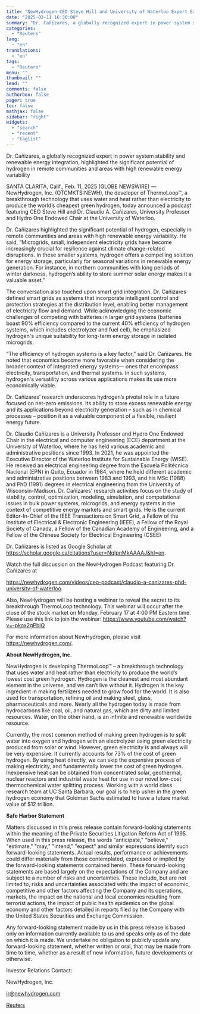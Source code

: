 ```yaml
---
title: "NewHydrogen CEO Steve Hill and University of Waterloo Expert Explore Integration of Hydrogen in Microgrids and Smart Grids"
date: "2025-02-11 16:30:00"
summary: "Dr. Cañizares, a globally recognized expert in power system stability and renewable energy integration, highlighted the significant potential of hydrogen in remote communities and areas with high renewable energy variabilitySANTA CLARITA, Calif., Feb. 11, 2025 (GLOBE NEWSWIRE) — NewHydrogen, Inc. (OTCMKTS:NEWH), the developer of ThermoLoop™, a breakthrough technology that uses..."
categories:
  - "Reuters"
lang:
  - "en"
translations:
  - "en"
tags:
  - "Reuters"
menu: ""
thumbnail: ""
lead: ""
comments: false
authorbox: false
pager: true
toc: false
mathjax: false
sidebar: "right"
widgets:
  - "search"
  - "recent"
  - "taglist"
---
```


Dr. Cañizares, a globally recognized expert in power system stability and renewable energy integration, highlighted the significant potential of hydrogen in remote communities and areas with high renewable energy variability

SANTA CLARITA, Calif., Feb. 11, 2025 (GLOBE NEWSWIRE) — NewHydrogen, Inc. (OTCMKTS:NEWH), the developer of ThermoLoop™, a breakthrough technology that uses water and heat rather than electricity to produce the world’s cheapest green hydrogen, today announced a podcast featuring CEO Steve Hill and Dr. Claudio A. Cañizares, University Professor and Hydro One Endowed Chair at the University of Waterloo.

Dr. Cañizares highlighted the significant potential of hydrogen, especially in remote communities and areas with high renewable energy variability. He said, “Microgrids, small, independent electricity grids have become increasingly crucial for resilience against climate change-related disruptions. In these smaller systems, hydrogen offers a compelling solution for energy storage, particularly for seasonal variations in renewable energy generation. For instance, in northern communities with long periods of winter darkness, hydrogen’s ability to store summer solar energy makes it a valuable asset.”

The conversation also touched upon smart grid integration. Dr. Cañizares defined smart grids as systems that incorporate intelligent control and protection strategies at the distribution level, enabling better management of electricity flow and demand. While acknowledging the economic challenges of competing with batteries in larger grid systems (batteries boast 90% efficiency compared to the current 40% efficiency of hydrogen systems, which includes electrolyzer and fuel cell), he emphasized hydrogen's unique suitability for long-term energy storage in isolated microgrids.

“The efficiency of hydrogen systems is a key factor,” said Dr. Cañizares. He noted that economics become more favorable when considering the broader context of integrated energy systems— ones that encompass electricity, transportation, and thermal systems. In such systems, hydrogen's versatility across various applications makes its use more economically viable.

Dr. Cañizares’ research underscores hydrogen’s pivotal role in a future focused on net-zero emissions. Its ability to store excess renewable energy and its applications beyond electricity generation – such as in chemical processes – position it as a valuable component of a flexible, resilient energy future.

Dr. Claudio Cañizares is a University Professor and Hydro One Endowed Chair in the electrical and computer engineering (ECE) department at the University of Waterloo, where he has held various academic and administrative positions since 1993. In 2021, he was appointed the Executive Director of the Waterloo Institute for Sustainable Energy (WISE). He received an electrical engineering degree from the Escuela Politécnica Nacional (EPN) in Quito, Ecuador in 1984, where he held different academic and administrative positions between 1983 and 1993, and his MSc (1988) and PhD (1991) degrees in electrical engineering from the University of Wisconsin-Madison. Dr. Cañizares’ research activities focus on the study of stability, control, optimization, modeling, simulation, and computational issues in bulk power systems, microgrids, and energy systems in the context of competitive energy markets and smart grids. He is the current Editor-In-Chief of the IEEE Transactions on Smart Grid, a Fellow of the Institute of Electrical & Electronic Engineering (IEEE), a Fellow of the Royal Society of Canada, a Fellow of the Canadian Academy of Engineering, and a Fellow of the Chinese Society for Electrical Engineering (CSEE)

Dr. Cañizares is listed as Google Scholar at https://scholar.google.ca/citations?user=NqIpnMkAAAAJ&hl=en.

Watch the full discussion on the NewHydrogen Podcast featuring Dr. Cañizares at

https://newhydrogen.com/videos/ceo-podcast/claudio-a-canizares-phd-university-of-waterloo.

Also, NewHydrogen will be hosting a webinar to reveal the secret to its breakthrough ThermoLoop technology. This webinar will occur after the close of the stock market on Monday, February 17 at 4:00 PM Eastern time. Please use this link to join the webinar: https://www.youtube.com/watch?v=-pkox2gPbiQ

For more information about NewHydrogen, please visit https://newhydrogen.com/.

**About NewHydrogen, Inc.**

NewHydrogen is developing ThermoLoop™ – a breakthrough technology that uses water and heat rather than electricity to produce the world’s lowest cost green hydrogen. Hydrogen is the cleanest and most abundant element in the universe, and we can’t live without it. Hydrogen is the key ingredient in making fertilizers needed to grow food for the world. It is also used for transportation, refining oil and making steel, glass, pharmaceuticals and more. Nearly all the hydrogen today is made from hydrocarbons like coal, oil, and natural gas, which are dirty and limited resources. Water, on the other hand, is an infinite and renewable worldwide resource.

Currently, the most common method of making green hydrogen is to split water into oxygen and hydrogen with an electrolyzer using green electricity produced from solar or wind. However, green electricity is and always will be very expensive. It currently accounts for 73% of the cost of green hydrogen. By using heat directly, we can skip the expensive process of making electricity, and fundamentally lower the cost of green hydrogen. Inexpensive heat can be obtained from concentrated solar, geothermal, nuclear reactors and industrial waste heat for use in our novel low-cost thermochemical water splitting process. Working with a world class research team at UC Santa Barbara, our goal is to help usher in the green hydrogen economy that Goldman Sachs estimated to have a future market value of $12 trillion.

**Safe Harbor Statement**

Matters discussed in this press release contain forward-looking statements within the meaning of the Private Securities Litigation Reform Act of 1995. When used in this press release, the words "anticipate," "believe," "estimate," "may," "intend," "expect" and similar expressions identify such forward-looking statements. Actual results, performance or achievements could differ materially from those contemplated, expressed or implied by the forward-looking statements contained herein. These forward-looking statements are based largely on the expectations of the Company and are subject to a number of risks and uncertainties. These include, but are not limited to, risks and uncertainties associated with: the impact of economic, competitive and other factors affecting the Company and its operations, markets, the impact on the national and local economies resulting from terrorist actions, the impact of public health epidemics on the global economy and other factors detailed in reports filed by the Company with the United States Securities and Exchange Commission.

Any forward-looking statement made by us in this press release is based only on information currently available to us and speaks only as of the date on which it is made. We undertake no obligation to publicly update any forward-looking statement, whether written or oral, that may be made from time to time, whether as a result of new information, future developments or otherwise.

Investor Relations Contact:

NewHydrogen, Inc.

ir@newhydrogen.com

[Reuters](https://www.tradingview.com/news/reuters.com,2025-02-11:newsml_GNX6509HR:0-newhydrogen-ceo-steve-hill-and-university-of-waterloo-expert-explore-integration-of-hydrogen-in-microgrids-and-smart-grids/)
